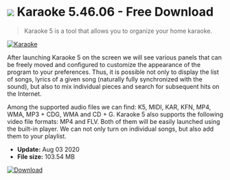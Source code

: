 # ![](https://cdn.softexe.net/static/icon/win.gif) Karaoke 5.46.06 - Free Download

> Karaoke 5 is a tool that allows you to organize your home karaoke.

[![Karaoke](https://gallery.dpcdn.pl/imgc/Tools/81669/g_-_420x350_1.5_-_x6d682ae6-8754-4037-acb0-0e48b3f0082e.jpg)](https://softexe.net/win/multimedia/other/karaoke:pRpfd.html)

After launching Karaoke 5 on the screen we will see various panels that can be freely moved and configured to customize the appearance of the program to your preferences. Thus, it is possible not only to display the list of songs, lyrics of a given song (naturally fully synchronized with the sound), but also to mix individual pieces and search for subsequent hits on the Internet.
 
 Among the supported audio files we can find: K5, MIDI, KAR, KFN, MP4, WMA, MP3 + CDG, WMA and CD + G. Karaoke 5 also supports the following video file formats: MP4 and FLV. Both of them will be easily launched using the built-in player. We can not only turn on individual songs, but also add them to your playlist.


- **Update:** Aug 03 2020
- **File size:** 103.54 MB

[![Download](https://cdn.softexe.net/static/img/download.png)](https://softexe.net/win/multimedia/other/karaoke:pRpfd.html)


